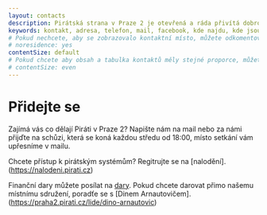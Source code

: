 ```yaml
---
layout: contacts
description: Pirátská strana v Praze 2 je otevřená a ráda přivítá dobrovolníky a odpoví na dotazy kritiků.
keywords: kontakt, adresa, telefon, mail, facebook, kde najdu, kde jsou
# Pokud nechcete, aby se zobrazovalo kontaktní místo, můžete odkomentovat následující řádek:
# noresidence: yes
contentSize: default
# Pokud chcete aby obsah a tabulka kontaktů měly stejné proporce, můžete použít:
# contentSize: even
---
```


<div class="o-section-header o-section-header--indented">
  <h1 class="t-h2-alt">Přidejte se</h1>
</div>

Zajímá vás co dělají Piráti v Praze 2? Napište nám na mail nebo za námi přijďte na schůzi, která
se koná každou středu od 18:00, místo setkání vám upřesníme v mailu. 

Chcete přístup k pirátským systémům? Regitrujte se na [nalodění].(https://nalodeni.pirati.cz) 

Finanční dary můžete posílat na [dary](https://dary.pirati.cz).
Pokud chcete darovat přimo našemu místnímu sdružení, poradťe se s [Dinem Arnautovičem].(https://praha2.pirati.cz/lide/dino-arnautovic)


